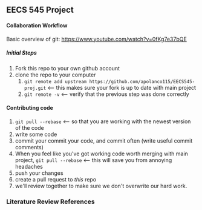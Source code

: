 ## EECS 545 Project

#### Collaboration Workflow
Basic overview of git:
https://www.youtube.com/watch?v=0fKg7e37bQE

##### Initial Steps
1. Fork this repo to your own github account
2. clone the repo to your computer
	1. ```git remote add upstream https://github.com/apolanco115/EECS545-proj.git``` <-- this makes sure your fork is up to date with main project
	2. ```git remote -v``` <-- verify that the previous step was done correctly

#### Contributing code
1. ```git pull --rebase``` <-- so that you are working with the newest version of the code
2. write some code
3. commit your commit your code, and commit often (write useful commit comments)
4. When you feel like you've got working code worth merging with main project, ```git pull --rebase``` <-- this will save you from annoying headaches
5. push your changes
6. create a pull request to *this* repo
7. we'll review together to make sure we don't overwrite our hard work.

### Literature Review References

